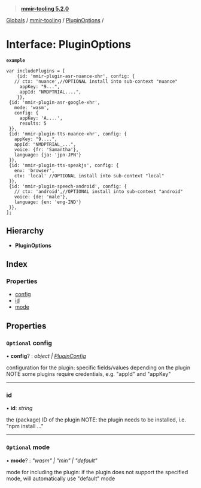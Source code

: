 > **[mmir-tooling 5.2.0](../README.md)**

[Globals](../README.md) / [mmir-tooling](../modules/mmir_tooling.md) / [PluginOptions](mmir_tooling.pluginoptions.md) /

# Interface: PluginOptions

**`example`** 
```
var includePlugins = [
	{id: 'mmir-plugin-asr-nuance-xhr', config: {
   // ctx: 'nuance',//OPTIONAL install into sub-context "nuance"
     appKey: "9...",
     appId: "NMDPTRIAL....",
	}},
 {id: 'mmir-plugin-asr-google-xhr',
   mode: 'wasm',
   config: {
     appKey: 'A....',
     results: 5
 }},
 {id: 'mmir-plugin-tts-nuance-xhr', config: {
   appKey: "9....",
   appId: "NMDPTRIAL_...",
   voice: {fr: 'Samantha'},
   language: {ja: 'jpn-JPN'}
 }},
 {id: 'mmir-plugin-tts-speakjs', config: {
   env: 'browser',
   ctx: 'local' //OPTIONAL install into sub-context "local"
 }},
 {id: 'mmir-plugin-speech-android', config: {
   // ctx: 'android',//OPTIONAL install into sub-context "android"
   voice: {de: 'male'},
   language: {en: 'eng-IND'}
 }},
];
```

## Hierarchy

* **PluginOptions**

## Index

### Properties

* [config](mmir_tooling.pluginoptions.md#optional-config)
* [id](mmir_tooling.pluginoptions.md#id)
* [mode](mmir_tooling.pluginoptions.md#optional-mode)

## Properties

### `Optional` config

• **config**? : *object | [PluginConfig](../modules/mmir_tooling.md#pluginconfig)*

configuration for the plugin: specific fields/values depending on the plugin
NOTE some plugins require credentials, e.g. "appId" and "appKey"

___

###  id

• **id**: *string*

the (package) ID of the plugin
NOTE: the plugin needs to be installed, i.e. "npm install ..."

___

### `Optional` mode

• **mode**? : *"wasm" | "min" | "default"*

mode for including the plugin: if the plugin does not support the specified mode, will automatically use "default" mode